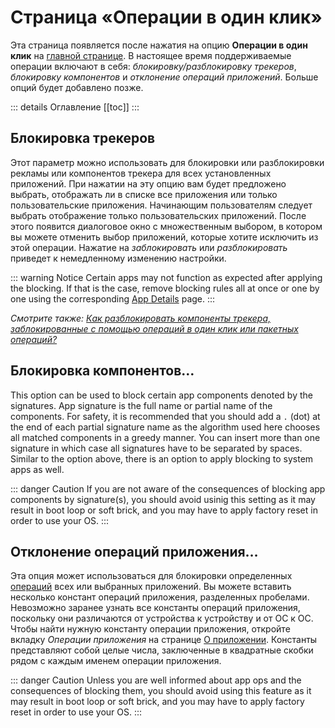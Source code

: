 # Страница «Операции в один клик»

Эта страница появляется после нажатия на опцию **Операции в один клик** на [главной странице](./main-page.md#options-menu). В настоящее время поддерживаемые операции включают в себя: _блокировку/разблокировку трекеров_, _блокировку компонентов_ и _отклонение операций приложений_. Больше опций будет добавлено позже.

::: details Оглавление
[[toc]]
:::

## Блокировка трекеров
Этот параметр можно использовать для блокировки или разблокировки рекламы или компонентов трекера для всех установленных приложений. При нажатии на эту опцию вам будет предложено выбрать, отображать ли в списке все приложения или только пользовательские приложения. Начинающим пользователям следует выбрать отображение только пользовательских приложений. После этого появится диалоговое окно с множественным выбором, в котором вы можете отменить выбор приложений, которые хотите исключить из этой операции. Нажатие на _заблокировать_ или _разблокировать_ приведет к немедленному изменению настройки.

::: warning Notice
Certain apps may not function as expected after applying the blocking. If that is the case, remove blocking rules all at once or one by one using the corresponding [App Details][1] page.
:::

_Смотрите также: [Как разблокировать компоненты трекера, заблокированные с помощью операций в один клик или пакетных операций?](../faq/app-components.md#how-to-unblock-the-tracker-components-blocked-using-1-click-ops-or-batch-ops)_

## Блокировка компонентов…
This option can be used to block certain app components denoted by the signatures. App signature is the full name or partial name of the components. For safety, it is recommended that you should add a `.` (dot) at the end of each partial signature name as the algorithm used here chooses all matched components in a greedy manner. You can insert more than one signature in which case all signatures have to be separated by spaces. Similar to the option above, there is an option to apply blocking to system apps as well.

::: danger Caution
If you are not aware of the consequences of blocking app components by signature(s), you should avoid usinig this setting as it may result in boot loop or soft brick, and you may have to apply factory reset in order to use your OS.
:::

## Отклонение операций приложения…
Эта опция может использоваться для блокировки определенных [операций](../tech/AppOps.md) всех или выбранных приложений. Вы можете вставить несколько констант операций приложения, разделенных пробелами. Невозможно заранее узнать все константы операций приложения, поскольку они различаются от устройства к устройству и от ОС к ОС. Чтобы найти нужную константу операции приложения, откройте вкладку _Операции приложения_ на странице [О приложении][1]. Константы представляют собой целые числа, заключенные в квадратные скобки рядом с каждым именем операции приложения.

::: danger Caution
Unless you are well informed about app ops and the consequences of blocking them, you should avoid using this feature as it may result in boot loop or soft brick, and you may have to apply factory reset in order to use your OS.
:::

[1]: ./app-details-page.md
